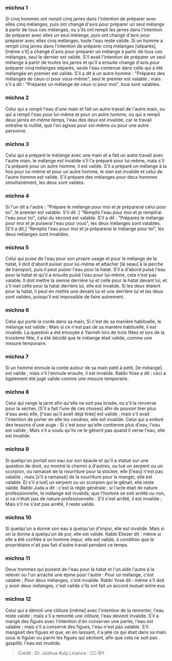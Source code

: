 
### michna 1
Si cinq hommes ont rempli cinq jarres dans l'intention de préparer avec elles cinq mélanges, puis ont changé d'avis pour préparer un seul mélange à partir de tous ces mélanges, ou s'ils ont rempli les jarres dans l'intention de préparer avec elles un seul mélange, puis ont changé d'avis pour préparer avec elles cinq mélanges, toute l'eau reste valide. Si un homme a rempli cinq jarres dans l'intention de préparer cinq mélanges [séparés], [même s'il] a changé d'avis pour préparer un mélange à partir de tous ces mélanges, seul le dernier est valide. S'il avait l'intention de préparer un seul mélange à partir de toutes les jarres et qu'il a ensuite changé d'avis pour préparer cinq mélanges séparés, seule l'eau contenue dans celle qui a été mélangée en premier est valide. S'il a dit à un autre homme : "Préparez des mélanges de ceux-ci pour vous-même", seul le premier est valable ; mais s'il a dit : "Préparez un mélange de ceux-ci pour moi", tous sont valables.

### michna 2
Celui qui a rempli l'eau d'une main et fait un autre travail de l'autre main, ou qui a rempli l'eau pour lui-même et pour un autre homme, ou qui a rempli deux jarres en même temps, l'eau des deux est invalide, car le travail entraîne la nullité, que l'on agisse pour soi-même ou pour une autre personne.

### michna 3
Celui qui a préparé le mélange avec une main et a fait un autre travail avec l'autre main, le mélange est invalide s'il l'a préparé pour lui-même, mais s'il l'a préparé pour un autre homme, il est valide. S'il a préparé un mélange à la fois pour lui-même et pour un autre homme, le sien est invalide et celui de l'autre homme est valide. S'il prépare des mélanges pour deux hommes simultanément, les deux sont valides.

### michna 4
Si l'un dit à l'autre : "Prépare le mélange pour moi et je préparerai celui pour toi", le premier est valable. S'il dit :] "Remplis l'eau pour moi et je remplirai l'eau pour toi", celui du second est valable. S'il a dit : "Préparez le mélange pour moi et je puiserai l'eau pour vous", les deux mélanges sont valables. [S'il a dit,] "Remplis l'eau pour moi et je préparerai le mélange pour toi", les deux mélanges sont invalides.

### michna 5
Celui qui puise de l'eau pour son propre usage et pour le mélange de la hatat, il doit d'abord puiser pour lui-même et attacher [le seau] à la perche de transport, puis il peut puiser l'eau pour la hatat. S'il a d'abord puisé l'eau pour la hatat et qu'il a ensuite puisé l'eau pour lui-même, cela n'est pas valable. Il doit mettre la sienne derrière lui et celle pour la hatat devant lui, et s'il met celle pour la hatat derrière lui, elle est invalide. Si les deux étaient pour la hatat, il peut en mettre une devant lui et une derrière lui et les deux sont valides, puisqu'il est impossible de faire autrement.

### michna 6
Celui qui porte la corde dans sa main, Si c'est de sa manière habituelle, le mélange est valide ; Mais si ce n'est pas de sa manière habituelle, il est invalide. La question a été envoyée à Yavneh lors de trois fêtes et lors de la troisième fête, il a été décidé que le mélange était valide, comme une mesure temporaire.

### michna 7
Si un homme enroule la corde autour de sa main petit à petit, [le mélange] est valide ; mais s'il l'enroule ensuite, il est invalide. Rabbi Yose a dit : ceci a également été jugé valide comme une mesure temporaire.

### michna 8
Celui qui range la jarre afin qu'elle ne soit pas brisée, ou s'il la renverse pour la sécher, [S'il a fait l'une de ces choses] afin de pouvoir tirer plus d'eau avec elle, [l'eau qu'il avait déjà tirée] est valide ; mais s'il avait l'intention de porter en elle les cendres, elle est invalide. Celui qui a enlevé des tessons d'une auge : Si c'est pour qu'elle contienne plus d'eau, l'eau est valide ; Mais s'il a voulu qu'ils ne le gênent pas quand il verse l'eau, elle est invalide.

### michna 9
Si quelqu'un portait son eau sur son épaule et qu'il a statué sur une question de droit, ou montré le chemin à d'autres, ou tué un serpent ou un scorpion, ou ramassé de la nourriture pour la stocker, elle [l'eau] n'est pas valable ; mais [s'il a ramassé] de la nourriture pour la manger, elle est valable. Et s'il a tué] un serpent ou un scorpion qui le gênait, elle reste valide. Rabbi Juda a dit : c'est la règle générale : si l'acte était de nature professionnelle, le mélange est invalide, que l'homme se soit arrêté ou non, si ce n'était pas de nature professionnelle : S'il s'est arrêté, il est invalide ; Mais s'il ne s'est pas arrêté, il reste valide.

### michna 10
Si quelqu'un a donné son eau à quelqu'un d'impur, elle est invalide. Mais si on la donne à quelqu'un de pur, elle est valide. Rabbi Eliezer dit : même si elle a été confiée à un homme impur, elle est valide, à condition que le propriétaire n'ait pas fait d'autre travail pendant ce temps.

### michna 11
Deux hommes qui puisent de l'eau pour la hatat et l'un aide l'autre à la relever ou l'un arrache une épine pour l'autre : Pour un mélange, c'est valable ; Pour deux mélanges, c'est invalide. Rabbi Yose dit : même s'il doit y avoir deux mélanges, c'est valide s'ils ont fait un accord mutuel entre eux.

### michna 12
Celui qui a démoli une clôture [même] avec l'intention de la remonter, l'eau reste valide ; mais s'il a remonté une clôture, l'eau devient invalide. S'il a mangé des figues avec l'intention d'en conserver une partie, l'eau est valable ; mais s'il a conservé des figues, l'eau n'est pas valable. S'il mangeait des figues et que, en en laissant, il a jeté ce qui était dans sa main sous le figuier ou parmi les figues qui sèchent, afin que cela ne soit pas gaspillé, l'eau est invalide.

>Crédit : Dr. Joshua Kulp
>Licence : CC-BY